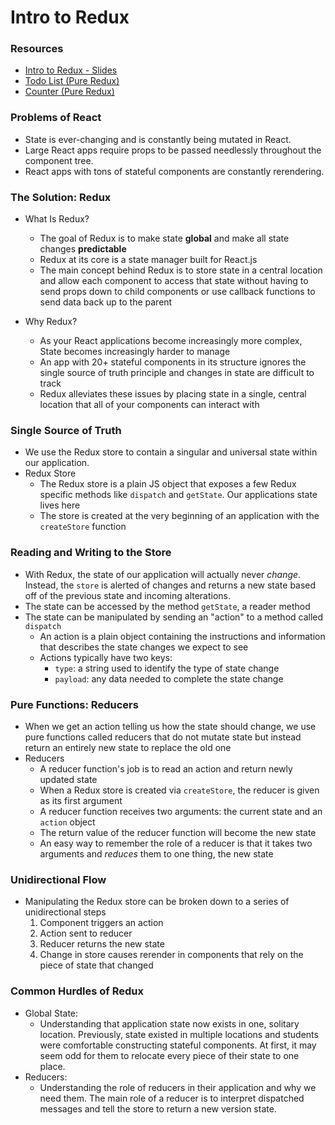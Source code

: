 # Intro to Redux

### Resources
- [Intro to Redux - Slides](https://docs.google.com/presentation/d/1IIzo1y-nHkQEGtEhDiq7NevbTipq0jGj9XjOs4hLE9)
- [Todo List (Pure Redux)](https://stackblitz.com/edit/mod4-redux-todos)
- [Counter (Pure Redux)](https://stackblitz.com/edit/mod4-redux-counter)

### Problems of React
* State is ever-changing and is constantly being mutated in React.
* Large React apps require props to be passed needlessly throughout the component tree.
* React apps with tons of stateful components are constantly rerendering.

### The Solution: Redux
* What Is Redux?
  * The goal of Redux is to make state **global** and make all state changes **predictable**
  * Redux at its core is a state manager built for React.js 
  * The main concept behind Redux is to store state in a central location and allow each component to access that state without having to send props down to child components or use callback functions to send data back up to the parent

* Why Redux?
  * As your React applications become increasingly more complex, State becomes increasingly harder to manage 
  * An app with 20+ stateful components in its structure ignores the single source of truth principle and changes in state are difficult to track
  * Redux alleviates these issues by placing state in a single, central location that all of your components can interact with

### Single Source of Truth
* We use the Redux store to contain a singular and universal state within our application.
* Redux Store
  * The Redux store is a plain JS object that exposes a few Redux specific methods like `dispatch` and `getState`. Our applications state lives here
  * The store is created at the very beginning of an application with the `createStore` function

### Reading and Writing to the Store
* With Redux, the state of our application will actually never *change*. Instead, the `store` is alerted of changes and returns a new state based off of the previous state and incoming alterations.
* The state can be accessed by the method `getState`, a reader method
* The state can be manipulated by sending an "action" to a method called `dispatch`
  * An action is a plain object containing the instructions and information that describes the state changes we expect to see
  * Actions typically have two keys: 
    * `type`: a string used to identify the type of state change
    * `payload`: any data needed to complete the state change

### Pure Functions: Reducers
* When we get an action telling us how the state should change, we use pure functions called reducers that do not mutate state but instead return an entirely new state to replace the old one
* Reducers
  * A reducer function's job is to read an action and return newly updated state
  * When a Redux store is created via `createStore`, the reducer is given as its first argument
  * A reducer function receives two arguments: the current state and an `action` object
  * The return value of the reducer function will become the new state
  * An easy way to remember the role of a reducer is that it takes two arguments and _reduces_ them to one thing, the new state

### Unidirectional Flow
* Manipulating the Redux store can be broken down to a series of unidirectional steps
  1. Component triggers an action
  2. Action sent to reducer
  3. Reducer returns the new state
  4. Change in store causes rerender in components that rely on the piece of state that changed
  
### Common Hurdles of Redux
* Global State:
  - Understanding that application state now exists in one, solitary location. Previously, state existed in multiple locations and students were comfortable constructing stateful components. At first, it may seem odd for them to relocate every piece of their state to one place.
* Reducers: 
  - Understanding the role of reducers in their application and why we need them. The main role of a reducer is to interpret dispatched messages and tell the store to return a new version state.
